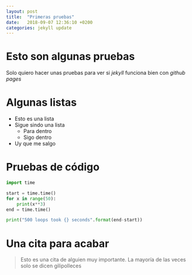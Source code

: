```yaml
---
layout: post
title:  "Primeras pruebas"
date:   2018-09-07 12:36:10 +0200
categories: jekyll update
---
```


# Esto son algunas pruebas

Solo quiero hacer unas pruebas para ver si *jekyll* funciona bien con *github pages*

# Algunas listas

* Esto es una lista
* Sigue sindo una lista
    * Para dentro
    * Sigo dentro
* Uy que me salgo

# Pruebas de código

~~~python
import time

start = time.time()
for x in range(50):
    print(x**3)
end = time.time()

print("500 loops took {} seconds".format(end-start))
~~~

# Una cita para acabar

> Esto es una cita de alguien muy importante. La mayoría de las veces solo se dicen gilipolleces